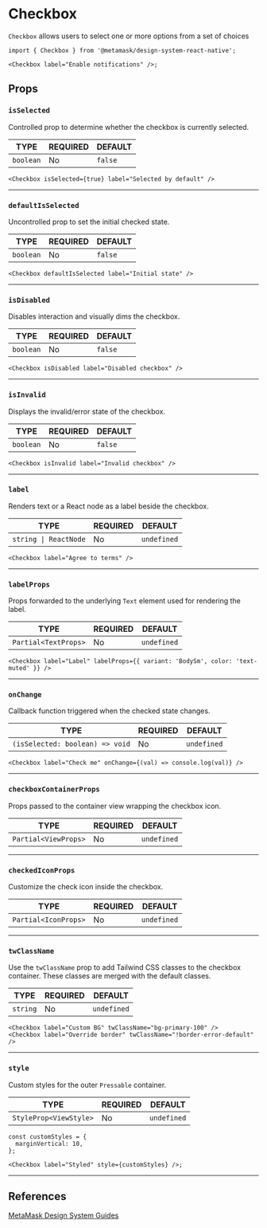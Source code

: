 # Checkbox

`Checkbox` allows users to select one or more options from a set of choices

```tsx
import { Checkbox } from '@metamask/design-system-react-native';

<Checkbox label="Enable notifications" />;
```

## Props

### `isSelected`

Controlled prop to determine whether the checkbox is currently selected.

| TYPE      | REQUIRED | DEFAULT |
| --------- | -------- | ------- |
| `boolean` | No       | `false` |

```tsx
<Checkbox isSelected={true} label="Selected by default" />
```

---

### `defaultIsSelected`

Uncontrolled prop to set the initial checked state.

| TYPE      | REQUIRED | DEFAULT |
| --------- | -------- | ------- |
| `boolean` | No       | `false` |

```tsx
<Checkbox defaultIsSelected label="Initial state" />
```

---

### `isDisabled`

Disables interaction and visually dims the checkbox.

| TYPE      | REQUIRED | DEFAULT |
| --------- | -------- | ------- |
| `boolean` | No       | `false` |

```tsx
<Checkbox isDisabled label="Disabled checkbox" />
```

---

### `isInvalid`

Displays the invalid/error state of the checkbox.

| TYPE      | REQUIRED | DEFAULT |
| --------- | -------- | ------- |
| `boolean` | No       | `false` |

```tsx
<Checkbox isInvalid label="Invalid checkbox" />
```

---

### `label`

Renders text or a React node as a label beside the checkbox.

| TYPE                  | REQUIRED | DEFAULT     |
| --------------------- | -------- | ----------- |
| `string \| ReactNode` | No       | `undefined` |

```tsx
<Checkbox label="Agree to terms" />
```

---

### `labelProps`

Props forwarded to the underlying `Text` element used for rendering the label.

| TYPE                 | REQUIRED | DEFAULT     |
| -------------------- | -------- | ----------- |
| `Partial<TextProps>` | No       | `undefined` |

```tsx
<Checkbox label="Label" labelProps={{ variant: 'BodySm', color: 'text-muted' }} />
```

---

### `onChange`

Callback function triggered when the checked state changes.

| TYPE                            | REQUIRED | DEFAULT     |
| ------------------------------- | -------- | ----------- |
| `(isSelected: boolean) => void` | No       | `undefined` |

```tsx
<Checkbox label="Check me" onChange={(val) => console.log(val)} />
```

---

### `checkboxContainerProps`

Props passed to the container view wrapping the checkbox icon.

| TYPE                 | REQUIRED | DEFAULT     |
| -------------------- | -------- | ----------- |
| `Partial<ViewProps>` | No       | `undefined` |

---

### `checkedIconProps`

Customize the check icon inside the checkbox.

| TYPE                 | REQUIRED | DEFAULT     |
| -------------------- | -------- | ----------- |
| `Partial<IconProps>` | No       | `undefined` |

---

### `twClassName`

Use the `twClassName` prop to add Tailwind CSS classes to the checkbox container. These classes are merged with the default classes.

| TYPE     | REQUIRED | DEFAULT     |
| -------- | -------- | ----------- |
| `string` | No       | `undefined` |

```tsx
<Checkbox label="Custom BG" twClassName="bg-primary-100" />
<Checkbox label="Override border" twClassName="!border-error-default" />
```

---

### `style`

Custom styles for the outer `Pressable` container.

| TYPE                   | REQUIRED | DEFAULT     |
| ---------------------- | -------- | ----------- |
| `StyleProp<ViewStyle>` | No       | `undefined` |

```tsx
const customStyles = {
  marginVertical: 10,
};

<Checkbox label="Styled" style={customStyles} />;
```

---

## References

[MetaMask Design System Guides](https://www.notion.so/MetaMask-Design-System-Guides-Design-f86ecc914d6b4eb6873a122b83c12940)
